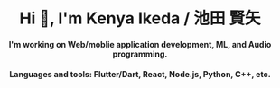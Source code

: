 <h1 align="center">Hi 👋, I'm Kenya Ikeda / 池田 賢矢</h1>
<h4 align="center">I'm working on Web/moblie application development, ML, and Audio programming.</h3>
<h4 align="center">Languages and tools: Flutter/Dart, React, Node.js, Python, C++, etc.</h3>



<!--
<h3 align="left">Connect with me:</h3>
<p align="left">
<a href="https://twitter.com/kikeda1102" target="blank"><img align="center" src="https://raw.githubusercontent.com/rahuldkjain/github-profile-readme-generator/master/src/images/icons/Social/twitter.svg" alt="kikeda1102" height="30" width="40" /></a>
</p>
-->
